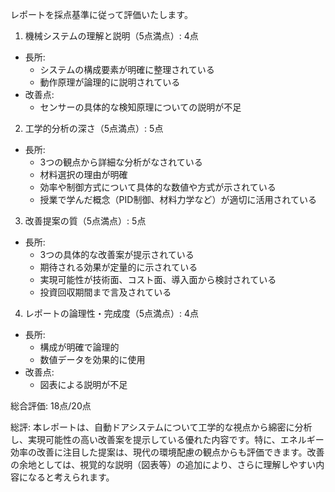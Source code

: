 レポートを採点基準に従って評価いたします。

1. 機械システムの理解と説明（5点満点）: 4点
- 長所:
  * システムの構成要素が明確に整理されている
  * 動作原理が論理的に説明されている
- 改善点:
  * センサーの具体的な検知原理についての説明が不足

2. 工学的分析の深さ（5点満点）: 5点
- 長所:
  * 3つの観点から詳細な分析がなされている
  * 材料選択の理由が明確
  * 効率や制御方式について具体的な数値や方式が示されている
  * 授業で学んだ概念（PID制御、材料力学など）が適切に活用されている

3. 改善提案の質（5点満点）: 5点
- 長所:
  * 3つの具体的な改善案が提示されている
  * 期待される効果が定量的に示されている
  * 実現可能性が技術面、コスト面、導入面から検討されている
  * 投資回収期間まで言及されている

4. レポートの論理性・完成度（5点満点）: 4点
- 長所:
  * 構成が明確で論理的
  * 数値データを効果的に使用
- 改善点:
  * 図表による説明が不足

総合評価: 18点/20点

総評:
本レポートは、自動ドアシステムについて工学的な視点から綿密に分析し、実現可能性の高い改善案を提示している優れた内容です。特に、エネルギー効率の改善に注目した提案は、現代の環境配慮の観点からも評価できます。改善の余地としては、視覚的な説明（図表等）の追加により、さらに理解しやすい内容になると考えられます。